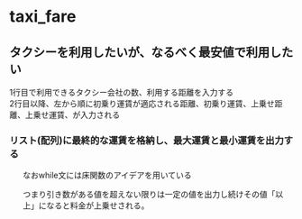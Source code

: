 # taxi_fare
<h2>タクシーを利用したいが、なるべく最安値で利用したい</h2>
<div>1行目で利用できるタクシー会社の数、利用する距離を入力する</div>
<div>2行目以降、左から順に初乗り運賃が適応される距離、初乗り運賃、上乗せ距離、上乗せ運賃、が入力される</div>
<h3>リスト(配列)に最終的な運賃を格納し、最大運賃と最小運賃を出力する</h3>
<ul>なおwhile文には床関数のアイデアを用いている</ul>
<ul>つまり引き数がある値を超えない限りは一定の値を出力し続けその値「以上」になると料金が上乗せされる。</ul>
